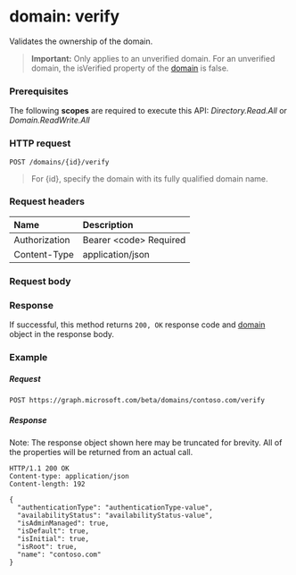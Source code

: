 # domain: verify

Validates the ownership of the domain.

> **Important:** Only applies to an unverified domain. For an unverified domain, the isVerified property of the [domain](../resources/domain.md) is false.

### Prerequisites

The following **scopes** are required to execute this API: *Directory.Read.All* or *Domain.ReadWrite.All*

### HTTP request

<!-- { "blockType": "ignored" } -->
```http
POST /domains/{id}/verify
```

> For {id}, specify the domain with its fully qualified domain name.

### Request headers

| Name       | Description|
|:---------------|:----------|
| Authorization  | Bearer &lt;code&gt; Required|
| Content-Type  | application/json |

### Request body

### Response
If successful, this method returns `200, OK` response code and [domain](../resources/domain.md) object in the response body.

### Example
##### Request
<!-- {
  "blockType": "request",
  "name": "domain_verify"
}-->
```http
POST https://graph.microsoft.com/beta/domains/contoso.com/verify
```

##### Response
Note: The response object shown here may be truncated for brevity. All of the properties will be returned from an actual call.
<!-- {
  "blockType": "response",
  "truncated": true,
  "@odata.type": "microsoft.graph.domain"
} -->
```http
HTTP/1.1 200 OK
Content-type: application/json
Content-length: 192

{
  "authenticationType": "authenticationType-value",
  "availabilityStatus": "availabilityStatus-value",
  "isAdminManaged": true,
  "isDefault": true,
  "isInitial": true,
  "isRoot": true,
  "name": "contoso.com"
}
```

<!-- uuid: 8fcb5dbc-d5aa-4681-8e31-b001d5168d79
2015-10-25 14:57:30 UTC -->
<!-- {
  "type": "#page.annotation",
  "description": "domain: verify",
  "keywords": "",
  "section": "documentation",
  "tocPath": ""
}-->